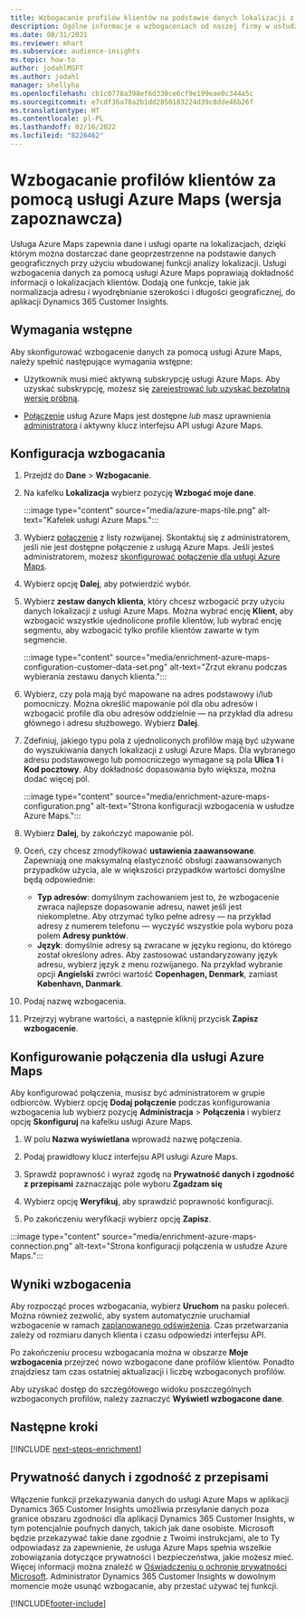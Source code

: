 ```yaml
---
title: Wzbogacanie profilów klientów na podstawie danych lokalizacji z usługi Azure Maps
description: Ogólne informacje o wzbogaceniach od naszej firmy w usłudze Azure Maps.
ms.date: 08/31/2021
ms.reviewer: mhart
ms.subservice: audience-insights
ms.topic: how-to
author: jodahlMSFT
ms.author: jodahl
manager: shellyha
ms.openlocfilehash: cb1c0778a398ef6d338ce6cf9e199eae0c344a5c
ms.sourcegitcommit: e7cdf36a78a2b1dd2850183224d39c8dde46b26f
ms.translationtype: HT
ms.contentlocale: pl-PL
ms.lasthandoff: 02/16/2022
ms.locfileid: "8226462"
---
```

# <a name="enrichment-of-customer-profiles-with-azure-maps-preview"></a>Wzbogacanie profilów klientów za pomocą usługi Azure Maps (wersja zapoznawcza)

Usługa Azure Maps zapewnia dane i usługi oparte na lokalizacjach, dzięki którym można dostarczać dane geoprzestrzenne na podstawie danych geograficznych przy użyciu wbudowanej funkcji analizy lokalizacji. Usługi wzbogacenia danych za pomocą usługi Azure Maps poprawiają dokładność informacji o lokalizacjach klientów. Dodają one funkcje, takie jak normalizacja adresu i wyodrębnianie szerokości i długości geograficznej, do aplikacji Dynamics 365 Customer Insights.

## <a name="prerequisites"></a>Wymagania wstępne

Aby skonfigurować wzbogacenie danych za pomocą usługi Azure Maps, należy spełnić następujące wymagania wstępne:

- Użytkownik musi mieć aktywną subskrypcję usługi Azure Maps. Aby uzyskać subskrypcję, możesz się [zarejestrować lub uzyskać bezpłatną wersję próbną](https://azure.microsoft.com/services/azure-maps/).

- [Połączenie](connections.md) usług Azure Maps jest dostępne *lub* masz uprawnienia [administratora](permissions.md#administrator) i aktywny klucz interfejsu API usługi Azure Maps.

## <a name="configure-the-enrichment"></a>Konfiguracja wzbogacania

1. Przejdź do **Dane** > **Wzbogacanie**. 

1. Na kafelku **Lokalizacja** wybierz pozycję **Wzbogać moje dane**.

   :::image type="content" source="media/azure-maps-tile.png" alt-text="Kafelek usługi Azure Maps.":::

1. Wybierz [połączenie](connections.md) z listy rozwijanej. Skontaktuj się z administratorem, jeśli nie jest dostępne połączenie z usługą Azure Maps. Jeśli jesteś administratorem, możesz [skonfigurować połączenie dla usługi Azure Maps](#configure-the-connection-for-azure-maps). 

1. Wybierz opcję **Dalej**, aby potwierdzić wybór.

1. Wybierz **zestaw danych klienta**, który chcesz wzbogacić przy użyciu danych lokalizacji z usługi Azure Maps. Można wybrać encję **Klient**, aby wzbogacić wszystkie ujednolicone profile klientów, lub wybrać encję segmentu, aby wzbogacić tylko profile klientów zawarte w tym segmencie.

    :::image type="content" source="media/enrichment-azure-maps-configuration-customer-data-set.png" alt-text="Zrzut ekranu podczas wybierania zestawu danych klienta.":::

1. Wybierz, czy pola mają być mapowane na adres podstawowy i/lub pomocniczy. Można określić mapowanie pól dla obu adresów i wzbogacić profile dla obu adresów oddzielnie &mdash; na przykład dla adresu głównego i adresu służbowego. Wybierz **Dalej**.

1. Zdefiniuj, jakiego typu pola z ujednoliconych profilów mają być używane do wyszukiwania danych lokalizacji z usługi Azure Maps. Dla wybranego adresu podstawowego lub pomocniczego wymagane są pola **Ulica 1** i **Kod pocztowy**. Aby dokładność dopasowania było większa, można dodać więcej pól.

   :::image type="content" source="media/enrichment-azure-maps-configuration.png" alt-text="Strona konfiguracji wzbogacenia w usłudze Azure Maps.":::

1. Wybierz **Dalej**, by zakończyć mapowanie pól.

1. Oceń, czy chcesz zmodyfikować **ustawienia zaawansowane**. Zapewniają one maksymalną elastyczność obsługi zaawansowanych przypadków użycia, ale w większości przypadków wartości domyślne będą odpowiednie:
   - **Typ adresów**: domyślnym zachowaniem jest to, że wzbogacenie zwraca najlepsze dopasowanie adresu, nawet jeśli jest niekompletne. Aby otrzymać tylko pełne adresy &mdash; na przykład adresy z numerem telefonu &mdash; wyczyść wszystkie pola wyboru poza polem **Adresy punktów**. 
   - **Język**: domyślnie adresy są zwracane w języku regionu, do którego został określony adres. Aby zastosować ustandaryzowany język adresu, wybierz język z menu rozwijanego. Na przykład wybranie opcji **Angielski** zwróci wartość **Copenhagen, Denmark**, zamiast **København, Danmark**.

1. Podaj nazwę wzbogacenia.

1. Przejrzyj wybrane wartości, a następnie kliknij przycisk **Zapisz wzbogacenie**.

## <a name="configure-the-connection-for-azure-maps"></a>Konfigurowanie połączenia dla usługi Azure Maps

Aby konfigurować połączenia, musisz być administratorem w grupie odbiorców. Wybierz opcję **Dodaj połączenie** podczas konfigurowania wzbogacenia lub wybierz pozycję **Administracja** > **Połączenia** i wybierz opcję **Skonfiguruj** na kafelku usługi Azure Maps.

1. W polu **Nazwa wyświetlana** wprowadź nazwę połączenia.

1. Podaj prawidłowy klucz interfejsu API usługi Azure Maps.

1. Sprawdź poprawność i wyraź zgodę na **Prywatność danych i zgodność z przepisami** zaznaczając pole wyboru **Zgadzam się**

1. Wybierz opcję **Weryfikuj**, aby sprawdzić poprawność konfiguracji.

1. Po zakończeniu weryfikacji wybierz opcję **Zapisz**.

:::image type="content" source="media/enrichment-azure-maps-connection.png" alt-text="Strona konfiguracji połączenia w usłudze Azure Maps.":::

## <a name="enrichment-results"></a>Wyniki wzbogacenia

Aby rozpocząć proces wzbogacania, wybierz **Uruchom** na pasku poleceń. Można również zezwolić, aby system automatycznie uruchamiał wzbogacenie w ramach [zaplanowanego odświeżenia](system.md#schedule-tab). Czas przetwarzania zależy od rozmiaru danych klienta i czasu odpowiedzi interfejsu API.

Po zakończeniu procesu wzbogacania można w obszarze **Moje wzbogacenia** przejrzeć nowo wzbogacone dane profilów klientów. Ponadto znajdziesz tam czas ostatniej aktualizacji i liczbę wzbogaconych profilów.

Aby uzyskać dostęp do szczegółowego widoku poszczególnych wzbogaconych profilów, należy zaznaczyć **Wyświetl wzbogacone dane**.

## <a name="next-steps"></a>Następne kroki

[!INCLUDE [next-steps-enrichment](../includes/next-steps-enrichment.md)]

## <a name="data-privacy-and-compliance"></a>Prywatność danych i zgodność z przepisami

Włączenie funkcji przekazywania danych do usługi Azure Maps w aplikacji Dynamics 365 Customer Insights umożliwia przesyłanie danych poza granice obszaru zgodności dla aplikacji Dynamics 365 Customer Insights, w tym potencjalnie poufnych danych, takich jak dane osobiste. Microsoft będzie przekazywać takie dane zgodnie z Twoimi instrukcjami, ale to Ty odpowiadasz za zapewnienie, że usługa Azure Maps spełnia wszelkie zobowiązania dotyczące prywatności i bezpieczeństwa, jakie możesz mieć. Więcej informacji można znaleźć w [Oświadczeniu o ochronie prywatności Microsoft](https://go.microsoft.com/fwlink/?linkid=396732).
Administrator Dynamics 365 Customer Insights w dowolnym momencie może usunąć wzbogacanie, aby przestać używać tej funkcji.

[!INCLUDE[footer-include](../includes/footer-banner.md)]
